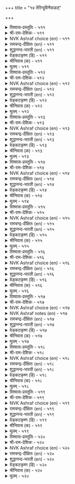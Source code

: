 +++
title = "१४ तॆरिन्दुविनैयाडल्"

+++


<details><summary>विश्वास-प्रस्तुतिः - ५११</summary>

नन्मैयुम् तीमैयुम् नाडि नलम्बुरिन्द  
तन्मैयान् आळप् पडुम्।       ५११
</details>

<details><summary>श्री-राम-देशिकः - ५११</summary>

शुभाशुभे परामृश्य शुभकार्यैककारिणम् ।  
पुरुषं योजयेत् कार्ये निर्भयं पृथिवीपतिः ॥ ५११॥
</details>

<details><summary>NVK Ashraf choice (en) - ५११</summary>

०५११
Employ those who prefer to do the good
After scanning both good and bad.
(N.V.K. Ashraf)
</details>

<details><summary>रामचन्द्र-दीक्षितः (en) - ५११</summary>

511\. naṉmaiyum tīmaiyum nāṭi, nalam purinta  
taṉmaiyāṉ āḷappaṭum.

511\. After examining the good and the bad, cling to the good.  
</details>

<details><summary>शुद्धानन्द-भारती (en) - ५११</summary>

1\. நன்மையும் தீமையும் நாடி நலம்புரிந்த  
தன்மையான் ஆளப் படும்.  
Employ the wise who will discern  
The good and bad and do good turn.        511  
</details>

<details><summary>वेङ्कटकृष्ण (हि) - ५११</summary>

511
भले-बुरे को परख जो, करता भला पसंद ।  
उसके योग्य नियुक्ति को, करना सही प्रबन्ध ॥
</details>

<details><summary>श्रीनिवास (क) - ५११</summary>

511. ऒळ्ळॆयदन्नू कॆट्टदन्नू विचारमाडि ऒळ्ळॆय विचारगळल्लि मात्र अभिलाषॆ तोरुववनन्नु (अरसन कार्यक्कॆ सहायकनागि) नेमिसबेकु.

</details>

<details><summary>मूलम् - ५११</summary>

नन्मैयुम् तीमैयुम् नाडि नलम्बुरिन्द  
तन्मैयान् आळप् पडुम्।       ५११
</details>

<details><summary>विश्वास-प्रस्तुतिः - ५१२</summary>

वारि पॆरुक्कि वळम्बडुत्तु उट्रवै  
आराय्वान् सॆय्ग विनै।       ५१२
</details>

<details><summary>श्री-राम-देशिकः - ५१२</summary>

आयमार्ग परामृश्य धनं सम्पाद्य भूरिशः ।  
तद्रक्षको विना विघ्नं राजकार्ये नियुज्यताम् ॥ ५१२॥
</details>

<details><summary>NVK Ashraf choice (en) - ५१२</summary>

०५१२
Entrust the job to one who can augment revenue,
Foster wealth and find out hurdles. *
(J. Narayanaswamy)
</details>

<details><summary>रामचन्द्र-दीक्षितः (en) - ५१२</summary>

512\. vāri perukki, vaḷam paṭuttu, uṟṟavai  
ārāyvāṉ ceyka viṉai!.

512\. He who taps all productive sources and guards against losses is the true servant.  
</details>

<details><summary>शुद्धानन्द-भारती (en) - ५१२</summary>

2\. வாரி பெருக்கி வளம்படுத்து உற்றவை  
ஆராய்வான் செய்க வினை  
Let him act who resource swells;  
Fosters wealth and prevents ills.        512  
</details>

<details><summary>वेङ्कटकृष्ण (हि) - ५१२</summary>

512
आय-वृद्धि-साधन बढ़ा, धन-वर्द्धक कर कार्य ।  
विघ्न परख जो टालता, वही करे नृप-कार्य ॥
</details>

<details><summary>श्रीनिवास (क) - ५१२</summary>

512. ऐश्वर्य (हण) बरुव मार्गवन्नु हॆच्चिसि, अदन्नु अभिवृद्दिपडिसि, बरुव कण्टकगळन्नु परिशीलिसि, नीगिसबल्लवनॆ कार्यमुखनागबेकु.

</details>

<details><summary>मूलम् - ५१२</summary>

वारि पॆरुक्कि वळम्बडुत्तु उट्रवै  
आराय्वान् सॆय्ग विनै।       ५१२
</details>

<details><summary>विश्वास-प्रस्तुतिः - ५१३</summary>

अन्बऱिवु तेट्रम् अवाविन्मै इन्नान्गुम्  
नन्गुडैयान् कट्टे तॆळिवु।       ५१३
</details>

<details><summary>श्री-राम-देशिकः - ५१३</summary>

ज्ञानं प्रीतिरकालुष्यं निराशा धनसञ्चये ।  
गुणैरेतैः समायुक्तो राजकार्ये नियोज्यताम् ॥ ५१३॥
</details>

<details><summary>NVK Ashraf choice (en) - ५१३</summary>

०५१३
The qualified possess these four:
Affection, wisdom, clarity and contentment.
(N.V.K. Ashraf)
</details>

<details><summary>रामचन्द्र-दीक्षितः (en) - ५१३</summary>

513\. aṉpu, aṟivu, tēṟṟam, avā iṉmai, in nāṉkum  
naṉku uṭaiyāṉkaṭṭē teḷivu.

513\. Choose men, who are endowed with love, wisdom, clever vision and freedom from covetousness.  
</details>

<details><summary>शुद्धानन्द-भारती (en) - ५१३</summary>

3\. அன்பறிவு தேற்றம் அவாவின்மை இந்நான்கும்  
நன்குடையான் கட்டே தெளிவு  
Trust him in whom these four you see:  
Love, wit, non-craving, clarity.        513  
</details>

<details><summary>वेङ्कटकृष्ण (हि) - ५१३</summary>

513
प्रेम, बुद्धि, दृढ़-चित्तता, निर्लोभता-सुनीति ।  
चारों जिसमें पूर्ण हों, उसपर करो प्रतीति ॥
</details>

<details><summary>श्रीनिवास (क) - ५१३</summary>

513. प्रीति, अरिवु, दृढ निर्धार, आशॆ इल्लदिरुविकॆ- ई नाल्कु ऒळ्ळॆय गुणगळु इरुववनल्ले (अरसनादवनु) नम्बिकॆ इरिसबेकु.

</details>

<details><summary>मूलम् - ५१३</summary>

अन्बऱिवु तेट्रम् अवाविन्मै इन्नान्गुम्  
नन्गुडैयान् कट्टे तॆळिवु।       ५१३
</details>

<details><summary>विश्वास-प्रस्तुतिः - ५१४</summary>

ऎनैवगैयान् तेऱियक् कण्णुम् विनैवगैयान्  
वेऱागुम् मान्दर् पलर्।       ५१४
</details>

<details><summary>श्री-राम-देशिकः - ५१४</summary>

जिता गुणपरीक्षायां ततः स्थाने नियन्त्रिताः ।  
अन्ते केचित् स्थानदोषात् जायन्ते दुष्टबुद्धयः ॥ ५१४॥
</details>

<details><summary>NVK Ashraf choice (en) - ५१४</summary>

०५१४
Put into many tests, they pass.
Yet when subjected to different tasks, many fail.
(N.V.K. Ashraf)
</details>

<details><summary>रामचन्द्र-दीक्षितः (en) - ५१४</summary>

514\. eṉai vakaiyāṉ tēṟiyakkaṇṇum, viṉai vakaiyāṉ  
vēṟākum māntar palar.

514\. Position corrupts even the men of our own deliberate choice.  
</details>

<details><summary>शुद्धानन्द-भारती (en) - ५१४</summary>

4\. எனைவகையான் தேறியக் கண்ணும் வினைவகையான்  
வேறாகும் மாந்தர் பலர்  
Though tried and found fit, yet we see  
Many differ before duty.        514  
</details>

<details><summary>वेङ्कटकृष्ण (हि) - ५१४</summary>

514
सभी तरह की परख से,  योग्य दिखें जो लोग ।  
उनमें कार्य निबाहते, विकृत बने बहु लोग ॥
</details>

<details><summary>श्रीनिवास (क) - ५१४</summary>

514. हलवु बगॆयिन्द परीक्षिसि नम्बि, उद्योगक्कॆ तॊडगिसिद मेलू कार्यद हादि तप्पिसुव जनरु ई लोकदल्लि हलवरिद्दारॆ.

</details>

<details><summary>मूलम् - ५१४</summary>

ऎनैवगैयान् तेऱियक् कण्णुम् विनैवगैयान्  
वेऱागुम् मान्दर् पलर्।       ५१४
</details>

<details><summary>विश्वास-प्रस्तुतिः - ५१५</summary>

अऱिन्दाट्रिच् चॆय्गिऱ्पाऱ्कु अल्लाल् विनैदान्  
सिऱन्दानॆण्ड्रु एवऱ्पाऱ्ऱण्ड्रु।       ५१५
</details>

<details><summary>श्री-राम-देशिकः - ५१५</summary>

बुध्वोपायं विघ्नराशिमपोह्य कृतिसाधने ।  
समर्थमन्तरा नान्यं राजकार्ये निवेशयेत् ॥ ५१५॥
</details>

<details><summary>NVK Ashraf choice (en) - ५१५</summary>

०५१५
Where knowledge and diligence are required,
Don't entrust tasks on personal loyalty.
(K. Krishnaswamy & Vijaya Ramkumar), (P.S. Sundaram)
</details>

<details><summary>रामचन्द्र-दीक्षितः (en) - ५१५</summary>

515\. aṟintu, āṟṟi, ceykiṟpāṟku allāl, viṉaitāṉ  
ciṟantāṉ eṉṟu ēvaṟpāṟṟu aṉṟu.

515\. Let worth prevail. Let not blind affection dictate the choice of men.  
</details>

<details><summary>शुद्धानन्द-भारती (en) - ५१५</summary>

5\. அறிந்தாற்றிச் செய்கிற்பாற்கு அல்லால் வினைதான்  
சிறந்தானென்று ஏவற்பாற் றன்று.  
Wise able men with power invest  
Not by fondness but by hard test.        515  
</details>

<details><summary>वेङ्कटकृष्ण (हि) - ५१५</summary>

515
जो करता है धैर्य से, खूब समझ सदुपाय ।  
उसे छोड़ प्रिय बन्धु को, कार्य न सौंपा जाय ॥
</details>

<details><summary>श्रीनिवास (क) - ५१५</summary>

515. कॆलसवन्नु चॆन्नागि तिळिदु समर्थवागि ऎदुरिसबल्लवनिगल्लदॆ, तनगॆ बेकादवनॆन्दु ऒब्बनन्नु आ कॆलसक्कॆ नेमिसबारदु.

</details>

<details><summary>मूलम् - ५१५</summary>

अऱिन्दाट्रिच् चॆय्गिऱ्पाऱ्कु अल्लाल् विनैदान्  
सिऱन्दानॆण्ड्रु एवऱ्पाऱ्ऱण्ड्रु।       ५१५
</details>

<details><summary>विश्वास-प्रस्तुतिः - ५१६</summary>

सॆय्वानै नाडि विनैनाडिक् कालत्तोडु  
ऎय्द उणर्न्दु सॆयल्।       ५१६
</details>

<details><summary>श्री-राम-देशिकः - ५१६</summary>

कर्तुर्गुणं क्रियातत्त्वं कालस्याप्यनुकूलताम् ।  
सम्यग्विज्ञाय कार्येषु नरो योज्यो नराधिपैः ॥ ५१६॥
</details>

<details><summary>NVK Ashraf choice (en) - ५१६</summary>

०५१६
Weigh well the agent, the task
And the time before you act.
(P.S. Sundaram)
</details>

<details><summary>रामचन्द्र-दीक्षितः (en) - ५१६</summary>

516\. ceyvāṉai nāṭi, viṉai nāṭi, kālattōṭu  
eyta uṇarntu, ceyal!.

516\. The thing to be done, the proper person for it and the appropriate time for doing it, must all be duly weighed.  
</details>

<details><summary>शुद्धानन्द-भारती (en) - ५१६</summary>

6\. செய்வானை நாடி வினைநாடிக் காலத்தோடு  
எய்த உணர்ந்து செயல்  
Discern the agent and the deed  
And just in proper time proceed.        516  
</details>

<details><summary>वेङ्कटकृष्ण (हि) - ५१६</summary>

516
कर्ता का लक्षण परख, परख कर्म की रीति ।  
संयोजित कर काल से, सौंपों सहित प्रतीति ॥
</details>

<details><summary>श्रीनिवास (क) - ५१६</summary>

516. कार्य माडुववन (स्वभाव) वन्नु परीक्षिसि, कार्यद स्वभाववन्नु परीक्षिसि, तक्क कालवन्नु तिळिदुकॊण्डु कार्योन्मुखवागबेकु.

</details>

<details><summary>मूलम् - ५१६</summary>

सॆय्वानै नाडि विनैनाडिक् कालत्तोडु  
ऎय्द उणर्न्दु सॆयल्।       ५१६
</details>

<details><summary>विश्वास-प्रस्तुतिः - ५१७</summary>

इदनै इदनाल् इवन्मुडिक्कुम् ऎण्ड्राय्न्दु  
अदनै अवन्गण् विडल्।       ५१७
</details>

<details><summary>श्री-राम-देशिकः - ५१७</summary>

अनेन हेतुना कार्यमेतत् कर्तुमयं क्षमः ।  
इत्थमालोच्य तत्कार्ये स एव प्रेर्यतां नृपैः ॥ ५१७॥
</details>

<details><summary>NVK Ashraf choice (en) - ५१७</summary>

०५१७
Assured this man will do this task this way,
Leave it to him.
(P.S. Sundaram)
</details>

<details><summary>NVK Ashraf notes (en) - ५१७</summary>

५१७. In other words, "Delegation is best made to the one who's decidedly well equipped to perform well" - SDR
</details>

<details><summary>रामचन्द्र-दीक्षितः (en) - ५१७</summary>

517\. 'itaṉai, itaṉāl, ivaṉ muṭikkum' eṉṟu āyntu,  
ataṉai avaṉkaṇ viṭal!.

517\. Let the king be first convinced of the competency of a person; then he shall allow him to move freely in the sphere of his appointed task.  
</details>

<details><summary>शुद्धानन्द-भारती (en) - ५१७</summary>

7\. இதனை இதனால் இவன்முடிக்கும் என்றாய்ந்து  
அதனை அவன்கண் விடல்.  
This work, by this, this man can do  
Like this entrust the duty due.        517  
</details>

<details><summary>वेङ्कटकृष्ण (हि) - ५१७</summary>

517
इस साधन से व्यक्ति यह, कर सकता यह कार्य ।  
परिशीलन कर इस तरह, सौंप उसे वह कार्य ॥
</details>

<details><summary>श्रीनिवास (क) - ५१७</summary>

517. ई कार्यवन्नु ई साधनदिन्द इन्थवनु मुगिसबल्लनु ऎम्बुदन्नु परिशीलिसिद मेलॆ आ कॆलसवन्नु अवनिगॆ ऒप्पिसबेकु.

</details>

<details><summary>मूलम् - ५१७</summary>

इदनै इदनाल् इवन्मुडिक्कुम् ऎण्ड्राय्न्दु  
अदनै अवन्गण् विडल्।       ५१७
</details>

<details><summary>विश्वास-प्रस्तुतिः - ५१८</summary>

विनैक् कुरिमै नाडिय पिण्ड्रै अवनै  
अदऱ्कुरिय नागच् चॆयल्।       ५१८
</details>

<details><summary>श्री-राम-देशिकः - ५१८</summary>

स्वकार्यसाधनार्हश्चेत् काश्चित्तस्मिन् क्रियाभरम् ।  
निक्षिप्य राज्ञा दातव्यं स्वातन्त्र्यं कार्यसाधने ॥ ५१८॥
</details>

<details><summary>NVK Ashraf choice (en) - ५१८</summary>

०५१८
After ascertaining what work befits a man,
Assign him the responsibility. *
(Satguru Subramuniyaswami)
</details>

<details><summary>रामचन्द्र-दीक्षितः (en) - ५१८</summary>

518\. viṉaikku urimai nāṭiya piṉṟai, avaṉai  
ataṟku uriyaṉ ākac ceyal.

518\. Choose men of approved merit and then make them worthy of the station.  
</details>

<details><summary>शुद्धानन्द-भारती (en) - ५१८</summary>

8\. வினைக்குரிமை நாடிய பின்றை அவனை  
அதற்குரிய னாகச் செயல்.  
His fitness for the duty scan  
Leave him to do the best he can.        518  
</details>

<details><summary>वेङ्कटकृष्ण (हि) - ५१८</summary>

518
यदि पाया इक व्यक्ति को, परख कार्य के योग्य ।  
तो फिर उसे नियुक्त कर, पदवी देना योग्य ॥
</details>

<details><summary>श्रीनिवास (क) - ५१८</summary>

518. (ऒब्बनन्नु) ऒन्दु कॆलसवन्नु माडलु योग्यनॆन्दु परिशीलिसिद मेलॆ अवनन्नु अदक्कॆ अर्हनागुवन्तॆ बॆळॆयलु बिडबेकु.

</details>

<details><summary>मूलम् - ५१८</summary>

विनैक् कुरिमै नाडिय पिण्ड्रै अवनै  
अदऱ्कुरिय नागच् चॆयल्।       ५१८
</details>

<details><summary>विश्वास-प्रस्तुतिः - ५१९</summary>

विनैक्कण् विनैयुडैयान् केण्मैवे ऱाग  
निनैप्पानै नीङ्गुम् तिरु।       ५१९
</details>

<details><summary>श्री-राम-देशिकः - ५१९</summary>

बन्धुवत् स्वीकृतं कार्यं कुर्वन्तं प्रेमपूर्वकम् ।  
दूरीकरोति दुर्वाधात् यस्तु तं विसृजेद्रमा ॥ ५१९॥
</details>

<details><summary>NVK Ashraf choice (en) - ५१९</summary>

०५१९
Fortune deserts him who doubts
The liberties taken by a devout worker. *
(P.S. Sundaram), VSS
</details>

<details><summary>रामचन्द्र-दीक्षितः (en) - ५१९</summary>

519\. viṉaikkaṇ viṉaiyuṭaiyāṉ kēṇmai vēṟāka  
niṉaippāṉai nīṅkum, tiru.

519\. Prosperity deserts one who suspects the motives of a servant ever loyal to his work.  
</details>

<details><summary>शुद्धानन्द-भारती (en) - ५१९</summary>

9\. வினைக்கண் வினையுடையான் கேண்மைவே றாக  
நினைப்பானை நீங்கும் திரு.  
Who do duty for duty's sake  
Doubt them; and fortune departs quick.        519  
</details>

<details><summary>वेङ्कटकृष्ण (हि) - ५१९</summary>

519
तत्परता-वश कार्य में, हुआ मित्र व्यवहार ।  
उसको समझे अन्यता, तो श्री जावे पार ॥
</details>

<details><summary>श्रीनिवास (क) - ५१९</summary>

519. कैकॊण्ड कॆलसदल्लि यावागलू प्रयत्न पडुववन स्नेहवन्नु तप्पागि तिळियुव अरसनन्नु सिरिबिट्टु तॊलगुत्तदॆ.

</details>

<details><summary>मूलम् - ५१९</summary>

विनैक्कण् विनैयुडैयान् केण्मैवे ऱाग  
निनैप्पानै नीङ्गुम् तिरु।       ५१९
</details>

<details><summary>विश्वास-प्रस्तुतिः - ५२०</summary>

नाडो ऱुम् नाडुग मन्नन् विनैसॆय्वान्  
कोडामै कोडा तुलगु।       ५२०
</details>

<details><summary>श्री-राम-देशिकः - ५२०</summary>

तृप्तेषु कर्मकारेषु लोकः स्यात् क्लेशवर्जितः ।  
तत्तर्पणविधौ राज्ञा यत्नः स्वीक्रियतां सदा ॥ ५२०॥
</details>

<details><summary>NVK Ashraf choice (en) - ५२०</summary>

०५२०
Nothing goes wrong in the state of a king
Who often checks his officials for any wrong.
(N.V.K. Ashraf)
</details>

<details><summary>रामचन्द्र-दीक्षितः (en) - ५२०</summary>

520\. nāḷtōṟum nāṭuka, maṉṉaṉ-viṉaiceyvāṉ  
kōṭāmaik kōṭātu ulaku.

520\. Let them not swerve from the right path; for on them rests the just conduct of the world.  
</details>

<details><summary>शुद्धानन्द-भारती (en) - ५२०</summary>

10\. நாடோறும் நாடுக மன்னன் வினைசெய்வான்  
கோடாமை கோடா துலகு  
Worker straight the world is straight  
The king must look to this aright.        520  
</details>

<details><summary>वेङ्कटकृष्ण (हि) - ५२०</summary>

520
राज-भृत्य यदि विकृत नहिं, विकृत न होगा राज ।  
रोज़ परखना चाहिये, नृप को उसका काज ॥
</details>

<details><summary>श्रीनिवास (क) - ५२०</summary>

520. कॆलस माडुववनु नेरवागिरुववरॆगॆ लोकवू नेरवागिरुत्तदॆ; अरसनादवनु यावागलू तन्न सेवकर नडवळिकॆयन्नु परीक्षिसबेकु.
</details>

<details><summary>मूलम् - ५२०</summary>

नाडो ऱुम् नाडुग मन्नन् विनैसॆय्वान्  
कोडामै कोडा तुलगु।       ५२०
</details>
